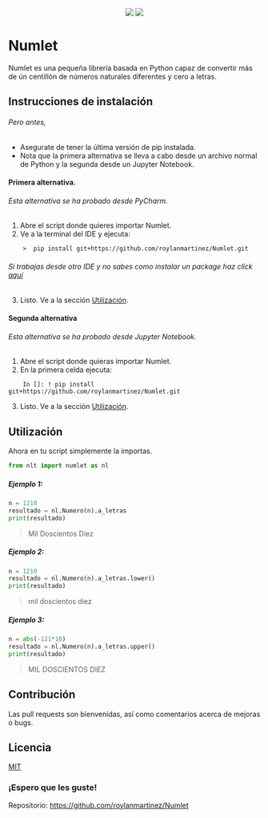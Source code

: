 <p align="center">
    <a href="LICENSE">
        <img src="https://img.shields.io/badge/license-MIT-brightgreen" /></a>
    <a href="setup.py">
        <img src="https://img.shields.io/badge/version-1.1.2-informational" /></a>
</p>

# Numlet

Numlet es una pequeña librería basada en Python capaz de convertir más de ún centillón de números naturales diferentes y cero a letras.

## Instrucciones de instalación 
###### Pero antes,
 - Asegurate de tener la última versión de pip instalada.
 - Nota que la primera alternativa se lleva a cabo desde un archivo normal de Python y la segunda desde un Jupyter Notebook.
#### Primera alternativa.
###### Esta alternativa se ha probado desde PyCharm.
1. Abre el script donde quieres importar Numlet.
2. Ve a la terminal del IDE y ejecuta:
```
    >  pip install git+https://github.com/roylanmartinez/Numlet.git
```
###### Si trabajas desde otro IDE y no sabes como instalar un package haz clíck [aquí](https://packaging.python.org/tutorials/installing-packages/)

3. Listo. Ve a la sección [Utilización](#utilización). 

#### Segunda alternativa
###### Esta alternativa se ha probado desde Jupyter Notebook.
1. Abre el script donde quieras importar Numlet.
2. En la primera celda ejecuta:
```
    In []: ! pip install git+https://github.com/roylanmartinez/Numlet.git
```
3. Listo. Ve a la sección [Utilización](#utilización). 
## Utilización 
Ahora en tu script simplemente la importas.
```python
from nlt import numlet as nl
```

##### Ejemplo 1:
```python
n = 1210
resultado = nl.Numero(n).a_letras
print(resultado)
```
> Mil Doscientos Diez
##### Ejemplo 2:
```python
n = 1210
resultado = nl.Numero(n).a_letras.lower()
print(resultado)
```
 > mil doscientos diez
##### Ejemplo 3:
```python
n = abs(-121*10)
resultado = nl.Numero(n).a_letras.upper()
print(resultado)
```
> MIL DOSCIENTOS DIEZ
## Contribución
Las pull requests son bienvenidas, así como comentarios acerca de mejoras o bugs. 

## Licencia
[MIT](LICENSE)

   ### ¡Espero que les guste! 
   Repositorio: https://github.com/roylanmartinez/Numlet
